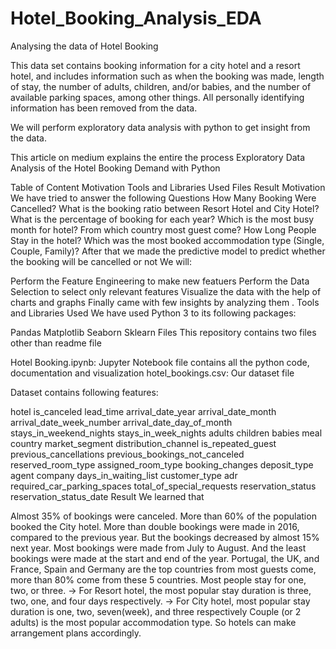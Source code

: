 # Hotel_Booking_Analysis_EDA
Analysing the data of Hotel Booking

This data set contains booking information for a city hotel and a resort hotel, and includes information such as when the booking was made, length of stay, the number of adults, children, and/or babies, and the number of available parking spaces, among other things. All personally identifying information has been removed from the data.

We will perform exploratory data analysis with python to get insight from the data.

This article on medium explains the entire the process
Exploratory Data Analysis of the Hotel Booking Demand with Python

Table of Content
Motivation
Tools and Libraries Used
Files
Result
Motivation
We have tried to answer the following Questions
How Many Booking Were Cancelled?
What is the booking ratio between Resort Hotel and City Hotel?
What is the percentage of booking for each year?
Which is the most busy month for hotel?
From which country most guest come?
How Long People Stay in the hotel?
Which was the most booked accommodation type (Single, Couple, Family)?
After that we made the predictive model to predict whether the booking will be cancelled or not
We will:

Perform the Feature Engineering to make new featuers
Perform the Data Selection to select only relevant features
Visualize the data with the help of charts and graphs
Finally came with few insights by analyzing them .
Tools and Libraries Used
We have used Python 3 to its following packages:

Pandas
Matplotlib
Seaborn
Sklearn
Files
This repository contains two files other than readme file

Hotel Booking.ipynb: Jupyter Notebook file contains all the python code, documentation and visualization
hotel_bookings.csv: Our dataset file

Dataset contains following features:

hotel
is_canceled
lead_time
arrival_date_year
arrival_date_month
arrival_date_week_number
arrival_date_day_of_month
stays_in_weekend_nights
stays_in_week_nights
adults
children
babies
meal
country
market_segment
distribution_channel
is_repeated_guest
previous_cancellations
previous_bookings_not_canceled
reserved_room_type
assigned_room_type
booking_changes
deposit_type
agent
company
days_in_waiting_list
customer_type
adr
required_car_parking_spaces
total_of_special_requests
reservation_status
reservation_status_date
Result
We learned that

Almost 35% of bookings were canceled.
More than 60% of the population booked the City hotel.
More than double bookings were made in 2016, compared to the previous year. But the bookings decreased by almost 15% next year.
Most bookings were made from July to August. And the least bookings were made at the start and end of the year.
Portugal, the UK, and France, Spain and Germany are the top countries from most guests come, more than 80% come from these 5 countries.
Most people stay for one, two, or three. -> For Resort hotel, the most popular stay duration is three, two, one, and four days respectively. -> For City hotel, most popular stay duration is one, two, seven(week), and three respectively
Couple (or 2 adults) is the most popular accommodation type. So hotels can make arrangement plans accordingly.
